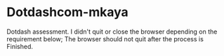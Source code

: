 # Dotdashcom-mkaya
Dotdash assessment. 
I didn't quit or close the browser depending on the requirement below;
The browser should not quit after the process is Finished.

